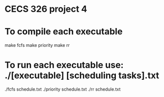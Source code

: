 # CECS 326 project 4

# To compile each executable
make fcfs
make priority
make rr


# To run each executable use: ./[executable] [scheduling tasks].txt 
./fcfs schedule.txt
./priority schedule.txt
./rr schedule.txt